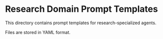 # Research Domain Prompt Templates

This directory contains prompt templates for research-specialized agents.

Files are stored in YAML format.
